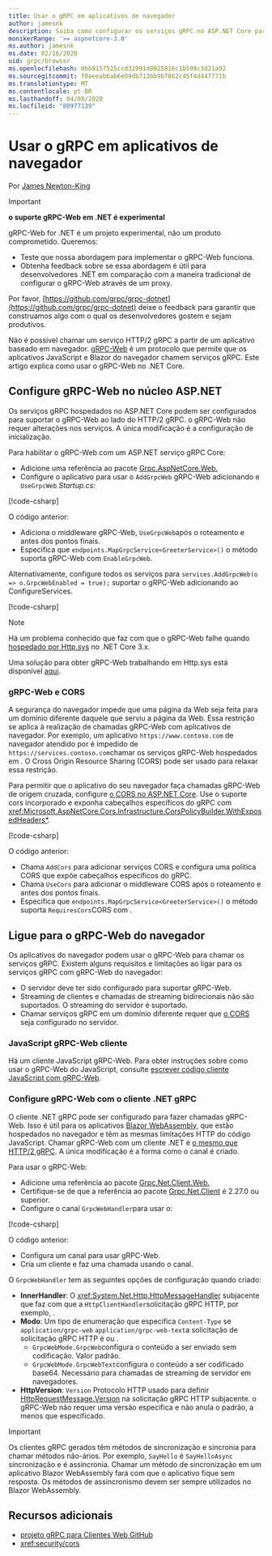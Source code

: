 ```yaml
---
title: Usar o gRPC em aplicativos de navegador
author: jamesnk
description: Saiba como configurar os serviços gRPC no ASP.NET Core para serem callable a partir de aplicativos de navegador usando gRPC-Web.
monikerRange: '>= aspnetcore-3.0'
ms.author: jamesnk
ms.date: 02/16/2020
uid: grpc/browser
ms.openlocfilehash: 0bb8157525ccd32991d8925816c1b599c3d21a92
ms.sourcegitcommit: f0aeeab6ab6e09db713bb9b7862c45f4d447771b
ms.translationtype: MT
ms.contentlocale: pt-BR
ms.lasthandoff: 04/08/2020
ms.locfileid: "80977139"
---
```

# <a name="use-grpc-in-browser-apps"></a>Usar o gRPC em aplicativos de navegador

Por [James Newton-King](https://twitter.com/jamesnk)

> [!IMPORTANT]
> **o suporte gRPC-Web em .NET é experimental**
>
> gRPC-Web for .NET é um projeto experimental, não um produto comprometido. Queremos:
>
> * Teste que nossa abordagem para implementar o gRPC-Web funciona.
> * Obtenha feedback sobre se essa abordagem é útil para desenvolvedores .NET em comparação com a maneira tradicional de configurar o gRPC-Web através de um proxy.
>
> Por favor, [https://github.com/grpc/grpc-dotnet](https://github.com/grpc/grpc-dotnet) deixe o feedback para garantir que construamos algo com o qual os desenvolvedores gostem e sejam produtivos.

Não é possível chamar um serviço HTTP/2 gRPC a partir de um aplicativo baseado em navegador. [gRPC-Web](https://github.com/grpc/grpc/blob/master/doc/PROTOCOL-WEB.md) é um protocolo que permite que os aplicativos JavaScript e Blazor do navegador chamem serviços gRPC. Este artigo explica como usar o gRPC-Web no .NET Core.

## <a name="configure-grpc-web-in-aspnet-core"></a>Configure gRPC-Web no núcleo ASP.NET

Os serviços gRPC hospedados no ASP.NET Core podem ser configurados para suportar o gRPC-Web ao lado do HTTP/2 gRPC. o gRPC-Web não requer alterações nos serviços. A única modificação é a configuração de inicialização.

Para habilitar o gRPC-Web com um ASP.NET serviço gRPC Core:

* Adicione uma referência ao pacote [Grpc.AspNetCore.Web.](https://www.nuget.org/packages/Grpc.AspNetCore.Web)
* Configure o aplicativo para usar o `AddGrpcWeb` gRPC-Web adicionando e `UseGrpcWeb` *Startup.cs:*

[!code-csharp[](~/grpc/browser/sample/Startup.cs?name=snippet_1&highlight=10,14)]

O código anterior:

* Adiciona o middleware gRPC-Web, `UseGrpcWeb`após o roteamento e antes dos pontos finais.
* Especifica que `endpoints.MapGrpcService<GreeterService>()` o método suporta gRPC-Web com `EnableGrpcWeb`. 

Alternativamente, configure todos os serviços para `services.AddGrpcWeb(o => o.GrpcWebEnabled = true);` suportar o gRPC-Web adicionando ao ConfigureServices.

[!code-csharp[](~/grpc/browser/sample/AllServicesSupportExample_Startup.cs?name=snippet_1&highlight=6,13)]

> [!NOTE]
> Há um problema conhecido que faz com que o gRPC-Web falhe quando [hospedado por Http.sys](xref:fundamentals/servers/httpsys) no .NET Core 3.x.
>
> Uma solução para obter gRPC-Web trabalhando em Http.sys está disponível [aqui](https://github.com/grpc/grpc-dotnet/issues/853#issuecomment-610078202).

### <a name="grpc-web-and-cors"></a>gRPC-Web e CORS

A segurança do navegador impede que uma página da Web seja feita para um domínio diferente daquele que serviu a página da Web. Essa restrição se aplica à realização de chamadas gRPC-Web com aplicativos de navegador. Por exemplo, um aplicativo `https://www.contoso.com` de navegador atendido por é impedido de `https://services.contoso.com`chamar os serviços gRPC-Web hospedados em . O Cross Origin Resource Sharing (CORS) pode ser usado para relaxar essa restrição.

Para permitir que o aplicativo do seu navegador faça chamadas gRPC-Web de origem cruzada, configure [o CORS no ASP.NET Core](xref:security/cors). Use o suporte cors incorporado e exponha cabeçalhos específicos do gRPC com <xref:Microsoft.AspNetCore.Cors.Infrastructure.CorsPolicyBuilder.WithExposedHeaders*>.

[!code-csharp[](~/grpc/browser/sample/CORS_Startup.cs?name=snippet_1&highlight=5-11,19,24)]

O código anterior:

* Chama `AddCors` para adicionar serviços CORS e configura uma política CORS que expõe cabeçalhos específicos do gRPC.
* Chama `UseCors` para adicionar o middleware CORS após o roteamento e antes dos pontos finais.
* Especifica que `endpoints.MapGrpcService<GreeterService>()` o método suporta `RequiresCors`CORS com .

## <a name="call-grpc-web-from-the-browser"></a>Ligue para o gRPC-Web do navegador

Os aplicativos do navegador podem usar o gRPC-Web para chamar os serviços gRPC. Existem alguns requisitos e limitações ao ligar para os serviços gRPC com gRPC-Web do navegador:

* O servidor deve ter sido configurado para suportar gRPC-Web.
* Streaming de clientes e chamadas de streaming bidirecionais não são suportados. O streaming do servidor é suportado.
* Chamar serviços gRPC em um domínio diferente requer que [o CORS](xref:security/cors) seja configurado no servidor.

### <a name="javascript-grpc-web-client"></a>JavaScript gRPC-Web cliente

Há um cliente JavaScript gRPC-Web. Para obter instruções sobre como usar o gRPC-Web do JavaScript, consulte [escrever código cliente JavaScript com gRPC-Web](https://github.com/grpc/grpc-web/tree/master/net/grpc/gateway/examples/helloworld#write-client-code).

### <a name="configure-grpc-web-with-the-net-grpc-client"></a>Configure gRPC-Web com o cliente .NET gRPC

O cliente .NET gRPC pode ser configurado para fazer chamadas gRPC-Web. Isso é útil para os aplicativos [Blazor WebAssembly,](xref:blazor/index#blazor-webassembly) que estão hospedados no navegador e têm as mesmas limitações HTTP do código JavaScript. Chamar gRPC-Web com um cliente .NET é [o mesmo que HTTP/2 gRPC](xref:grpc/client). A única modificação é a forma como o canal é criado.

Para usar o gRPC-Web:

* Adicione uma referência ao pacote [Grpc.Net.Client.Web.](https://www.nuget.org/packages/Grpc.Net.Client.Web)
* Certifique-se de que a referência ao pacote [Grpc.Net.Client](https://www.nuget.org/packages/Grpc.Net.Client) é 2.27.0 ou superior.
* Configure o canal `GrpcWebHandler`para usar o:

[!code-csharp[](~/grpc/browser/sample/Handler.cs?name=snippet_1)]

O código anterior:

* Configura um canal para usar gRPC-Web.
* Cria um cliente e faz uma chamada usando o canal.

O `GrpcWebHandler` tem as seguintes opções de configuração quando criado:

* **InnerHandler**: O <xref:System.Net.Http.HttpMessageHandler> subjacente que faz com que a `HttpClientHandler`solicitação gRPC HTTP, por exemplo, .
* **Modo**: Um tipo de enumeração que especifica `Content-Type` se `application/grpc-web` `application/grpc-web-text`a solicitação de solicitação gRPC HTTP é ou .
    * `GrpcWebMode.GrpcWeb`configura o conteúdo a ser enviado sem codificação. Valor padrão.
    * `GrpcWebMode.GrpcWebText`configura o conteúdo a ser codificado base64. Necessário para chamadas de streaming de servidor em navegadores.
* **HttpVersion**: `Version` Protocolo HTTP usado para definir [HttpRequestMessage.Version](xref:System.Net.Http.HttpRequestMessage.Version) na solicitação gRPC HTTP subjacente. o gRPC-Web não requer uma versão específica e não anula o padrão, a menos que especificado.

> [!IMPORTANT]
> Os clientes gRPC gerados têm métodos de sincronização e sincronia para chamar métodos não-ários. Por exemplo, `SayHello` é `SayHelloAsync` sincronização e é assincronia. Chamar um método de sincronização em um aplicativo Blazor WebAssembly fará com que o aplicativo fique sem resposta. Os métodos de assincronismo devem ser sempre utilizados no Blazor WebAssembly.

## <a name="additional-resources"></a>Recursos adicionais

* [projeto gRPC para Clientes Web GitHub](https://github.com/grpc/grpc-web)
* <xref:security/cors>

